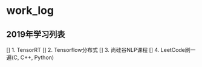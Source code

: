 # work_log
## 2019年学习列表
[] 1. TensorRT
[] 2. Tensorflow分布式
[] 3. 尚硅谷NLP课程
[] 4. LeetCode刷一遍(C, C++, Python)
